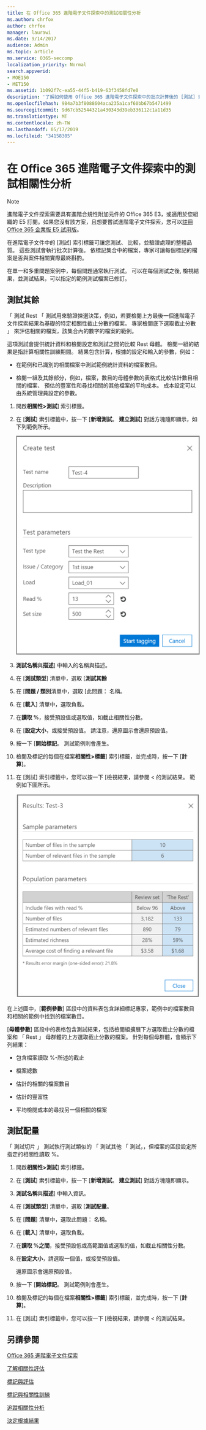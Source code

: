 ```yaml
---
title: 在 Office 365 進階電子文件探索中的測試相關性分析
ms.author: chrfox
author: chrfox
manager: laurawi
ms.date: 9/14/2017
audience: Admin
ms.topic: article
ms.service: O365-seccomp
localization_priority: Normal
search.appverid:
- MOE150
- MET150
ms.assetid: 1b092f7c-ea55-44f5-b419-63f3458fd7e0
description: '了解如何使用 Office 365 進階電子文件探索中的批次計算後的 [測試] 索引標籤，來測試、 比較，並驗證處理的整體品質。  '
ms.openlocfilehash: 984a7b3f8088604aca235a1caf60bb67b5471499
ms.sourcegitcommit: 9d67cb52544321a430343d39eb336112c1a11d35
ms.translationtype: MT
ms.contentlocale: zh-TW
ms.lasthandoff: 05/17/2019
ms.locfileid: "34158305"
---
```

# <a name="test-relevance-analysis-in-office-365-advanced-ediscovery"></a>在 Office 365 進階電子文件探索中的測試相關性分析

> [!NOTE]
> 進階電子文件探索需要具有進階合規性附加元件的 Office 365 E3，或適用於您組織的 E5 訂閱。如果您沒有該方案，且想要嘗試進階電子文件探索，您可以[註冊 Office 365 企業版 E5 試用版](https://go.microsoft.com/fwlink/p/?LinkID=698279)。 
  
在進階電子文件中的 [測試] 索引標籤可讓您測試、 比較，並驗證處理的整體品質。 這些測試會執行批次計算後。 依標記集合中的檔案，專家可讓每個標記的檔案是否與案件相關實際最終斟酌。 
  
在單一和多重問題案例中，每個問題通常執行測試。 可以在每個測試之後, 檢視結果，並測試結果，可以指定的範例測試檔案已修訂。
  
## <a name="testing-the-rest"></a>測試其餘

「 測試 Rest 「 測試用來驗證揀選決策，例如，若要檢閱上方最後一個進階電子文件探索結果為基礎的特定相關性截止分數的檔案。 專家檢閱底下選取截止分數 」 來評估相關的檔案，該集合內的數字的檔案的範例。
  
這項測試會提供統計資料和檢閱設定和測試之間的比較 Rest 母體。 檢閱一組的結果是指計算相關性訓練期間。 結果包含計算，根據的設定和輸入的參數，例如：
  
- 在範例和已識別的相關檔案中測試範例統計資料的檔案數目。 
    
- 檢閱一組及其餘部分，例如，檔案，數目的母體參數的表格式比較估計數目相關的檔案、 預估的豐富性和尋找相關的其他檔案的平均成本。 成本設定可以由系統管理員設定的參數。
    
1. 開啟**相關性\>測試**] 索引標籤。 
    
2. 在 [**測試**] 索引標籤中，按一下 [**新增測試**。 **建立測試**] 對話方塊隨即顯示，如下列範例所示。 
    
    ![相關性測試的其他結果](media/46e6898a-f929-4fd0-88d9-6f91d04b6ce2.png)
  
3. **測試名稱**與**描述**] 中輸入的名稱與描述。
    
4. 在 [**測試類型**] 清單中，選取 [**測試其餘**
    
5. 在 [**問題 / 類別**清單中，選取 [此問題： 名稱。 
    
6. 在 [**載入**] 清單中，選取負載。 
    
7. 在**讀取 %**，接受預設值或選取值，如截止相關性分數。 
    
8. 在 [**設定大小**，或接受預設值。 請注意，還原圖示會還原預設值。
    
9. 按一下 [**開始標記**。 測試範例則會產生。
    
10. 檢閱及標記的每個在檔案**相關性\>標籤**] 索引標籤，並完成時，按一下 [**計算**]。
    
11. 在 [測試] 索引標籤中，您可以按一下 [<b0>檢視結果</b0>，請參閱 < 的測試結果。 範例如下圖所示。 
    
    ![測試其他結果](media/b95744a9-047d-4c29-992d-04fa7e58e58a.png)
  
在上述圖中，[**範例參數**] 區段中的資料表包含詳細標記專家，範例中的檔案數目和相關的範例中找到的檔案數目。 
  
[**母體參數**] 區段中的表格包含測試結果，包括檢閱組擴展下方選取截止分數的檔案和 「 Rest 」 母群體的上方選取截止分數的檔案。 針對每個母群體，會顯示下列結果： 
  
- 包含檔案讀取 %-所述的截止
    
- 檔案總數 
    
- 估計的相關的檔案數目 
    
- 估計的豐富性 
    
- 平均檢閱成本的尋找另一個相關的檔案
    
## <a name="testing-the-slice"></a>測試配量

「 測試切片 」 測試執行測試類似的 「 測試其他 「 測試，，但檔案的區段設定所指定的相關性讀取 %。
  
1. 開啟**相關性\>測試**] 索引標籤。 
    
2. 在 [**測試**] 索引標籤中，按一下 [**新增測試**。 **建立測試**] 對話方塊隨即顯示。 
    
3. **測試名稱**與**描述**] 中輸入資訊。
    
4. 在 [**測試類型**] 清單中，選取 [**測試配量**。
    
5. 在 [**問題**] 清單中，選取此問題： 名稱。 
    
6. 在 [**載入**] 清單中，選取負載。 
    
7. 在**讀取 %之間**，接受預設低或高範圍值或選取的值，如截止相關性分數。 
    
8. 在**設定大小**，請選取一個值，或接受預設值。
    
    還原圖示會還原預設值。
    
9. 按一下 [**開始標記**。 測試範例則會產生。
    
10. 檢閱及標記的每個在檔案**相關性\>標籤**] 索引標籤，並完成時，按一下 [**計算**]。 
    
11. 在 [測試] 索引標籤中，您可以按一下 [<b0>檢視結果</b0>，請參閱 < 的測試結果。 
    
## <a name="see-also"></a>另請參閱

[Office 365 進階電子文件探索](office-365-advanced-ediscovery.md)
  
[了解相關性評估](assessment-in-relevance-in-advanced-ediscovery.md)
  
[標記與評估](tagging-and-assessment-in-advanced-ediscovery.md)
  
[標記與相關性訓練](tagging-and-relevance-training-in-advanced-ediscovery.md)
  
[追蹤相關性分析](track-relevance-analysis-in-advanced-ediscovery.md)
  
[決定根據結果](decision-based-on-the-results-in-advanced-ediscovery.md)

